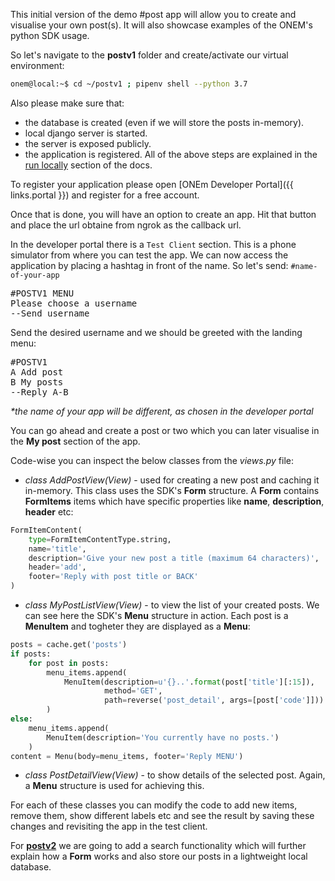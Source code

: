 This initial version of the demo #post app will allow you to create and visualise your own post(s). It will also showcase examples of the ONEM's python SDK usage.

So let's navigate to the **postv1** folder and create/activate our virtual environment:

```bash
onem@local:~$ cd ~/postv1 ; pipenv shell --python 3.7
```


Also please make sure that:

 - the database is created (even if we will store the posts in-memory).
 - local django server is started.
 - the server is exposed publicly.
 - the application is registered.
All of the above steps are explained in the [run locally](/getting_started/python_run_local/) section of the docs.


To register your application please open [ONEm Developer Portal]({{ links.portal }}) and register for a free account.

Once that is done, you will have an option to create an app. Hit that button and place the url obtaine from ngrok as the callback url.

In the developer portal there is a `Test Client` section. This is a phone simulator from where you can test the app.
We can now access the application by placing a hashtag in front of the name. So let's send: `#name-of-your-app`

<pre>
#POSTV1 MENU
Please choose a username
--Send username
</pre>

Send the desired username and we should be greeted with the landing menu:

<pre>
#POSTV1
A Add post
B My posts
--Reply A-B
</pre>

_*the name of your app will be different, as chosen in the developer portal_

You can go ahead and create a post or two which you can later visualise in the **My post** section of the app.

Code-wise you can inspect the below classes from the *views.py* file:

 - *class AddPostView(View)* - used for creating a new post and caching it in-memory. This class uses the SDK's **Form** structure. A **Form** contains **FormItems** items which have specific properties like **name**, **description**, **header** etc:
```python
FormItemContent(
    type=FormItemContentType.string,
    name='title',
    description='Give your new post a title (maximum 64 characters)',
    header='add',
    footer='Reply with post title or BACK'
)
```
 - *class MyPostListView(View)* - to view the list of your created posts. We can see here the SDK's **Menu** structure in action. Each post is a **MenuItem** and togheter they are displayed as a **Menu**:

```python
posts = cache.get('posts')                                              
if posts:                                                               
    for post in posts:                                                  
        menu_items.append(                                              
            MenuItem(description=u'{}..'.format(post['title'][:15]),    
                     method='GET',                                      
                     path=reverse('post_detail', args=[post['code']]))  
        )                                                               
else:                                                                   
    menu_items.append(                                                  
        MenuItem(description='You currently have no posts.')            
    )                                                                   
content = Menu(body=menu_items, footer='Reply MENU') 
```

 - *class PostDetailView(View)* - to show details of the selected post. Again, a **Menu** structure is used for achieving this.

For each of these classes you can modify the code to add new items, remove them, show different labels etc and see the result by saving these changes and revisiting the app in the test client.


For **[postv2](/use_case/postv2/)** we are going to add a search functionality which will further explain how a **Form** works and also store our posts in a lightweight local database.
